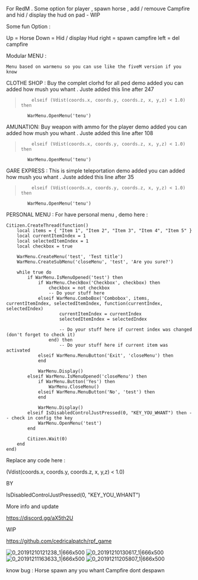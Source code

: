 For RedM . Some option for player , spawn horse , add / remouve Campfire and hid / display the hud on pad - WIP

Some fun Option :

Up = Horse Down = Hid / display Hud right = spawn campfire left = del campfire

Modular MENU :

`Menu based on warmenu so you can use like the fiveM version if you know `

CLOTHE SHOP  : 
 Buy the complet clorhd for all ped
demo added you can added how mush you whant .
Juste added this line after 247

>         elseif (Vdist(coords.x, coords.y, coords.z, x, y,z) < 1.0) then 
            WarMenu.OpenMenu('tenu')


AMUNATION: 
Buy weapon with ammo for the player
demo added you can added how mush you whant .
Juste added this line after 108

>         elseif (Vdist(coords.x, coords.y, coords.z, x, y,z) < 1.0) then 
            WarMenu.OpenMenu('tenu')

GARE EXPRESS :
This is simple teleportation 
demo added you can added how mush you whant .
Juste added this line after 35

>         elseif (Vdist(coords.x, coords.y, coords.z, x, y,z) < 1.0) then 
            WarMenu.OpenMenu('tenu')

PERSONAL MENU : 
For have personal menu , demo here : 

```
Citizen.CreateThread(function()
	local items = { "Item 1", "Item 2", "Item 3", "Item 4", "Item 5" }
	local currentItemIndex = 1
	local selectedItemIndex = 1
	local checkbox = true

	WarMenu.CreateMenu('test', 'Test title')
	WarMenu.CreateSubMenu('closeMenu', 'test', 'Are you sure?')

	while true do
		if WarMenu.IsMenuOpened('test') then
			if WarMenu.CheckBox('Checkbox', checkbox) then
				checkbox = not checkbox
				-- Do your stuff here
			elseif WarMenu.ComboBox('Combobox', items, currentItemIndex, selectedItemIndex, function(currentIndex, selectedIndex)
					currentItemIndex = currentIndex
					selectedItemIndex = selectedIndex

					-- Do your stuff here if current index was changed (don't forget to check it)
				end) then
					-- Do your stuff here if current item was activated
			elseif WarMenu.MenuButton('Exit', 'closeMenu') then
			end

			WarMenu.Display()
		elseif WarMenu.IsMenuOpened('closeMenu') then
			if WarMenu.Button('Yes') then
				WarMenu.CloseMenu()
			elseif WarMenu.MenuButton('No', 'test') then
			end

			WarMenu.Display()
		elseif IsDisabledControlJustPressed(0, "KEY_YOU_WHANT") then -- check in config the key
			WarMenu.OpenMenu('test')
		end

		Citizen.Wait(0)
	end
end)
```

Replace any code here :

(Vdist(coords.x, coords.y, coords.z, x, y,z) < 1.0)

BY 

IsDisabledControlJustPressed(0, "KEY_YOU_WHANT")
 

More info and update 

https://discord.gg/aX5th2U

WIP

https://github.com/cedricalpatch/rpf_game

![0_20191210121238_1|666x500](upload://rjrEvQtkCmrrcY8J4NiBclzvx4p.png) ![0_20191210130617_1|666x500](upload://vwxa2onh8DOljtDcCoMxKQo0Y3i.png) ![0_20191211163633_1|666x500](upload://qibQKgytQQ1mS6EI07kUYUtCNEd.png) ![0_20191211205807_1|666x500](upload://6YYZDTvxaXUXIhlZssyGllkYgRq.png)

know bug : 
Horse spawn any you whant
Campfire dont despawn
